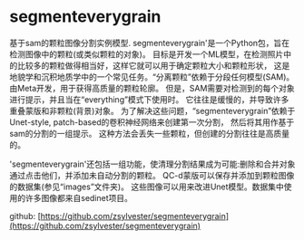 # segmenteverygrain

基于sam的颗粒图像分割实例模型.
segmenteverygrain'是一个Python包，旨在检测图像中的颗粒(或类似颗粒的对象)。
目标是开发一个ML模型，在检测照片中的比较多的颗粒做得相当好，这样它就可以用于确定颗粒大小和颗粒形状，
这是地貌学和沉积地质学中的一个常见任务。“分离颗粒”依赖于分段任何模型(SAM)。
由Meta开发，用于获得高质量的颗粒轮廓。
但是，SAM需要对检测到的每个对象进行提示，并且当在“everything”模式下使用时。
它往往是缓慢的，并导致许多重叠蒙版和非颗粒(背景)对象。
为了解决这些问题，“segmenteverygrain”依赖于Unet-style, patch-based的卷积神经网络来创建第一次分割，
然后将其用作基于sam的分割的一组提示。
这种方法会丢失一些颗粒，但创建的分割往往是高质量的。

'segmenteverygrain'还包括一组功能，使清理分割结果成为可能:删除和合并对象通过点击他们，并添加未自动分割的颗粒。
QC-d蒙版可以保存并添加到颗粒图像的数据集(参见“images”文件夹)。
这些图像可以用来改进Unet模型。数据集中使用的许多图像都来自sedinet项目。

github: [https://github.com/zsylvester/segmenteverygrain](https://github.com/zsylvester/segmenteverygrain)